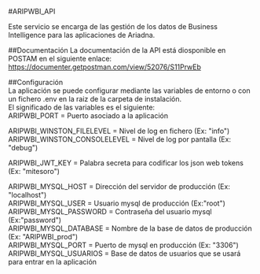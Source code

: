 #ARIPWBI_API  

Este servicio se encarga de las gestión de los datos de Business Intelligence para las aplicaciones de Ariadna.  

##Documentación
La documentación de la API está diosponible en POSTAM en el siguiente enlace:  
https://documenter.getpostman.com/view/52076/S11PrwEb

##Configuración   
La aplicación se puede configurar mediante las variables de entorno o con un fichero .env en la raiz de la carpeta de instalación.  
El significado de las variables es el siguiente:  
ARIPWBI_PORT = Puerto asociado a la aplicación  

ARIPWBI_WINSTON_FILELEVEL = Nivel de log en fichero (Ex: "info")  
ARIPWBI_WINSTON_CONSOLELEVEL = Nivel de log por pantalla (Ex: "debug")  

ARIPWBI_JWT_KEY = Palabra secreta para codificar los json web tokens (Ex: "mitesoro")

ARIPWBI_MYSQL_HOST = Dirección del servidor de producción (Ex: "localhost")  
ARIPWBI_MYSQL_USER = Usuario mysql de producción (Ex:"root")  
ARIPWBI_MYSQL_PASSWORD = Contraseña del usuario mysql (Ex:"password")  
ARIPWBI_MYSQL_DATABASE = Nombre de la base de datos de producción (Ex: "ARIPWBI_prod")  
ARIPWBI_MYSQL_PORT = Puerto de mysql en producción (Ex: "3306")  
ARIPWBI_MYSQL_USUARIOS = Base de datos de usuarios que se usará para entrar en la aplicación  



